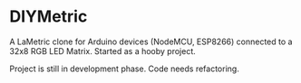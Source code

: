 # DIYMetric
A LaMetric clone for Arduino devices (NodeMCU, ESP8266) connected to a 32x8 RGB LED Matrix.
Started as a hooby project.

Project is still in development phase. Code needs refactoring.
